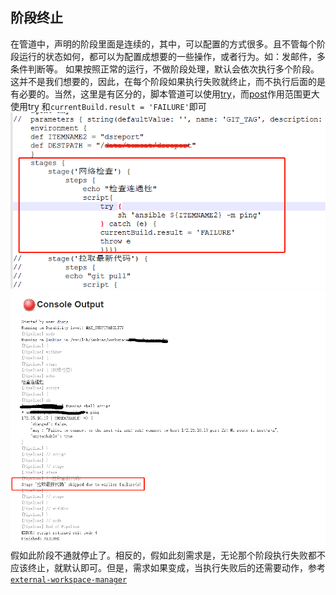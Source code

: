 ## 阶段终止

在管道中，声明的阶段里面是连续的，其中，可以配置的方式很多。且不管每个阶段运行的状态如何，都可以为配置成想要的一些操作，或者行为。如：发邮件，多条件判断等。
如果按照正常的运行，不做阶段处理，默认会依次执行多个阶段。这并不是我们想要的，因此，在每个阶段如果执行失败就终止，而不执行后面的是有必要的。当然，这里是有区分的，脚本管道可以使用[try](https://jenkins.io/doc/pipeline/examples/#external-workspace-manager)，而[post](https://jenkins.io/doc/book/pipeline/syntax/#post-conditions)作用范围更大
使用try 和`currentBuild.result = 'FAILURE'`即可
![jenkins2.png](img/f1.png)
![pipeline2.png](img/f2.png)
假如此阶段不通就停止了。相反的，假如此刻需求是，无论那个阶段执行失败都不应该终止，就默认即可。但是，需求如果变成，当执行失败后的还需要动作，参考[`external-workspace-manager`](https://jenkins.io/doc/pipeline/examples/#external-workspace-manager)